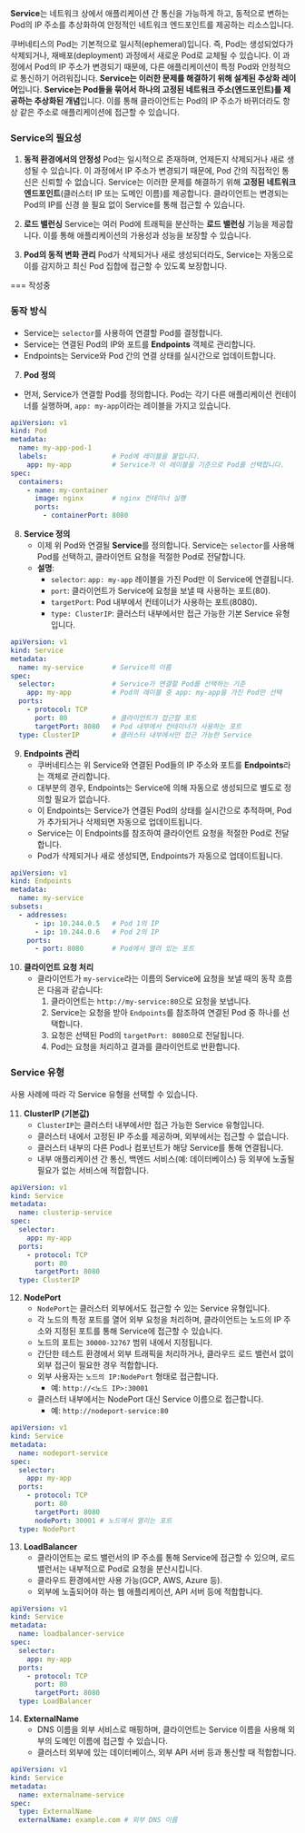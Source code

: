**Service**는 네트워크 상에서 애플리케이션 간 통신을 가능하게 하고, 동적으로 변하는 Pod의 IP 주소를 추상화하여 안정적인 네트워크 엔드포인트를 제공하는 리소스입니다.

쿠버네티스의 Pod는 기본적으로 일시적(ephemeral)입니다. 즉, Pod는 생성되었다가 삭제되거나, 재배포(deployment) 과정에서 새로운 Pod로 교체될 수 있습니다. 이 과정에서 Pod의 IP 주소가 변경되기 때문에, 다른 애플리케이션이 특정 Pod와 안정적으로 통신하기 어려워집니다. **Service는 이러한 문제를 해결하기 위해 설계된 추상화 레이어**입니다. **Service는 Pod들을 묶어서 하나의 고정된 네트워크 주소(엔드포인트)를 제공하는 추상화된 개념**입니다. 이를 통해 클라이언트는 Pod의 IP 주소가 바뀌더라도 항상 같은 주소로 애플리케이션에 접근할 수 있습니다.

### Service의 필요성

1. **동적 환경에서의 안정성**
	Pod는 일시적으로 존재하며, 언제든지 삭제되거나 새로 생성될 수 있습니다. 이 과정에서 IP 주소가 변경되기 때문에, Pod 간의 직접적인 통신은 신뢰할 수 없습니다. Service는 이러한 문제를 해결하기 위해 **고정된 네트워크 엔드포인트**(클러스터 IP 또는 도메인 이름)를 제공합니다. 클라이언트는 변경되는 Pod의 IP를 신경 쓸 필요 없이 Service를 통해 접근할 수 있습니다.

2. **로드 밸런싱**
	Service는 여러 Pod에 트래픽을 분산하는 **로드 밸런싱** 기능을 제공합니다. 이를 통해 애플리케이션의 가용성과 성능을 보장할 수 있습니다.

3. **Pod의 동적 변화 관리**
	Pod가 삭제되거나 새로 생성되더라도, Service는 자동으로 이를 감지하고 최신 Pod 집합에 접근할 수 있도록 보장합니다.






























=== 작성중




### 동작 방식

- Service는 `selector`를 사용하여 연결할 Pod를 결정합니다.
- Service는 연결된 Pod의 IP와 포트를 **Endpoints** 객체로 관리합니다.
- Endpoints는 Service와 Pod 간의 연결 상태를 실시간으로 업데이트합니다.

7. **Pod 정의**
- 먼저, Service가 연결할 Pod를 정의합니다. Pod는 각기 다른 애플리케이션 컨테이너를 실행하며, `app: my-app`이라는 레이블을 가지고 있습니다.
```yaml
apiVersion: v1
kind: Pod
metadata:
  name: my-app-pod-1
  labels:                # Pod에 레이블을 붙입니다.
    app: my-app          # Service가 이 레이블을 기준으로 Pod를 선택합니다.
spec:
  containers:
    - name: my-container
      image: nginx       # nginx 컨테이너 실행
      ports:
        - containerPort: 8080
```

8. **Service 정의**
	- 이제 위 Pod와 연결될 **Service**를 정의합니다. Service는 `selector`를 사용해 Pod를 선택하고, 클라이언트 요청을 적절한 Pod로 전달합니다.
	- **설명**:
		- `selector`: `app: my-app` 레이블을 가진 Pod만 이 Service에 연결됩니다.
		- `port`: 클라이언트가 Service에 요청을 보낼 때 사용하는 포트(80).
		- `targetPort`: Pod 내부에서 컨테이너가 사용하는 포트(8080).
		- `type: ClusterIP`: 클러스터 내부에서만 접근 가능한 기본 Service 유형입니다.
```yaml
apiVersion: v1
kind: Service
metadata:
  name: my-service       # Service의 이름
spec:
  selector:              # Service가 연결할 Pod를 선택하는 기준
    app: my-app          # Pod의 레이블 중 app: my-app을 가진 Pod만 선택
  ports:
    - protocol: TCP
      port: 80           # 클라이언트가 접근할 포트
      targetPort: 8080   # Pod 내부에서 컨테이너가 사용하는 포트
  type: ClusterIP        # 클러스터 내부에서만 접근 가능한 Service
```

9. **Endpoints 관리**
	- 쿠버네티스는 위 Service와 연결된 Pod들의 IP 주소와 포트를 **Endpoints**라는 객체로 관리합니다.
	- 대부분의 경우, Endpoints는 Service에 의해 자동으로 생성되므로 별도로 정의할 필요가 없습니다.
	- 이 Endpoints는 Service가 연결된 Pod의 상태를 실시간으로 추적하며, Pod가 추가되거나 삭제되면 자동으로 업데이트됩니다.
	- Service는 이 Endpoints를 참조하여 클라이언트 요청을 적절한 Pod로 전달합니다.
	- Pod가 삭제되거나 새로 생성되면, Endpoints가 자동으로 업데이트됩니다.
```yaml
apiVersion: v1
kind: Endpoints
metadata:
  name: my-service
subsets:
  - addresses:
      - ip: 10.244.0.5   # Pod 1의 IP
      - ip: 10.244.0.6   # Pod 2의 IP
    ports:
      - port: 8080       # Pod에서 열려 있는 포트
```

10. **클라이언트 요청 처리**
	- 클라이언트가 `my-service`라는 이름의 Service에 요청을 보낼 때의 동작 흐름은 다음과 같습니다:
		1. 클라이언트는 `http://my-service:80`으로 요청을 보냅니다.
		2. Service는 요청을 받아 `Endpoints`를 참조하여 연결된 Pod 중 하나를 선택합니다.
		3. 요청은 선택된 Pod의 `targetPort: 8080`으로 전달됩니다.
		4. Pod는 요청을 처리하고 결과를 클라이언트로 반환합니다.


### Service 유형

사용 사례에 따라 각 Service 유형을 선택할 수 있습니다.

11. **ClusterIP (기본값)**
	- `ClusterIP`는 클러스터 내부에서만 접근 가능한 Service 유형입니다.
	- 클러스터 내에서 고정된 IP 주소를 제공하며, 외부에서는 접근할 수 없습니다.
	- 클러스터 내부의 다른 Pod나 컴포넌트가 해당 Service를 통해 연결됩니다.
	- 내부 애플리케이션 간 통신, 백엔드 서비스(예: 데이터베이스) 등 외부에 노출될 필요가 없는 서비스에 적합합니다.
```yaml
apiVersion: v1
kind: Service
metadata:
  name: clusterip-service
spec:
  selector:
    app: my-app
  ports:
    - protocol: TCP
      port: 80
      targetPort: 8080
  type: ClusterIP
```

12. **NodePort**
	- `NodePort`는 클러스터 외부에서도 접근할 수 있는 Service 유형입니다.
	- 각 노드의 특정 포트를 열어 외부 요청을 처리하며, 클라이언트는 노드의 IP 주소와 지정된 포트를 통해 Service에 접근할 수 있습니다.
	- 노드의 포트는 `30000-32767` 범위 내에서 지정됩니다.
	- 간단한 테스트 환경에서 외부 트래픽을 처리하거나, 클라우드 로드 밸런서 없이 외부 접근이 필요한 경우 적합합니다.
	- 외부 사용자는 `노드의 IP:NodePort` 형태로 접근합니다.
		- 예: `http://<노드 IP>:30001`
	- 클러스터 내부에서는 NodePort 대신 Service 이름으로 접근합니다.
		- 예: `http://nodeport-service:80`
```yaml
apiVersion: v1
kind: Service
metadata:
  name: nodeport-service
spec:
  selector:
    app: my-app
  ports:
    - protocol: TCP
      port: 80
      targetPort: 8080
      nodePort: 30001 # 노드에서 열리는 포트
  type: NodePort
```

13. **LoadBalancer**
	- 클라이언트는 로드 밸런서의 IP 주소를 통해 Service에 접근할 수 있으며, 로드 밸런서는 내부적으로 Pod로 요청을 분산시킵니다.
	- 클라우드 환경에서만 사용 가능(GCP, AWS, Azure 등).
	- 외부에 노출되어야 하는 웹 애플리케이션, API 서버 등에 적합합니다.
```yaml
apiVersion: v1
kind: Service
metadata:
  name: loadbalancer-service
spec:
  selector:
    app: my-app
  ports:
    - protocol: TCP
      port: 80
      targetPort: 8080
  type: LoadBalancer
```

14. **ExternalName**
	- DNS 이름을 외부 서비스로 매핑하며, 클라이언트는 Service 이름을 사용해 외부의 도메인 이름에 접근할 수 있습니다.
	- 클러스터 외부에 있는 데이터베이스, 외부 API 서버 등과 통신할 때 적합합니다.
```yaml
apiVersion: v1
kind: Service
metadata:
  name: externalname-service
spec:
  type: ExternalName
  externalName: example.com # 외부 DNS 이름
```


